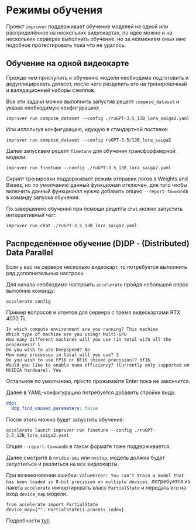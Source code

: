 # Режимы обучения

Проект `impruver` поддерживает обучение моделей на одной или распределённое на нескольких видеокартах,
по идее можно и на нескольких серверах выполнить обучение, но за неимением оных мне подобное протестировать
пока что не удалось.

## Обучение на одной видеокарте

Прежде чем приступить к обучению модели необходимо подготовить и дедуплицировать датасет, после чего разделить
его на тренировочный и валидационный наборы сэмплов.

Все эти задачи можно выполнить запустив рецепт `compose_dataset` и указав необходимую конфигурацию:

```shell
impruver run compose_dataset --config ./ruGPT-3.5_13B_lora_saiga2.yaml
```

Или используя конфигурацию, идущую в стандартной поставке:

```shell
impruver run compose_dataset --config ruGPT-3.5/13B_lora_saiga2
```

Далее запускаем рецепт `finetune` для обучения трансфорфмерной модели:

```shell
impruver run finetune --config ./ruGPT-3.5_13B_lora_saiga2.yaml
```

Скрипт тренировки поддерживает режим отправки логов в Weights and Biases, но по умолчанию данный функционал отключен,
для того чтобы включить данный функционал нужно добавить опцию `--report-to=wandb` в команду запуска обучения.

По завершению обучения при помощи рецепта `chat` можно запустить интерактивный чат:

```shell
impruver run chat ./ruGPT-3.5_13B_lora_saiga2.yaml
```

## Распределённое обучение (D)DP - (Distributed) Data Parallel

Если у вас на сервере несколько видеокарт, то потребуется выполнить ряд дополнительных настроек.

Для начала необходимо настроить `accelerate` пройдя небольшой опрос выполнив команду:

```shell
accelerate config
```

Пример вопросов и ответов для сервера с тремя видеокартами RTX 4070 Ti.

```
In which compute environment are you running? This machine
Which type of machine are you using? Multi-GPU
How many different machines will you use (in total with all the processes)? 1
Do you wish to use DeepSpeed? No
How many processes in total will you use? 3
Do you wish to use FP16 or BF16 (mixed precision)? bf16
Would you like to enable numa efficiency? (Currently only supported on NVIDIA hardware). Yes
```

Остальное по умолчанию, просто прожимайте Enter пока не закончится.

Далее в YAML-конфигурацию потребуется добавить стройки вида:

```yaml
ddp:
  ddp_find_unused_parameters: false
```

После этого можно будет запустить обучение:

```shell
accelerate launch impruver run finetune --config ./ruGPT-3.5_13B_lora_saiga2.yaml
```

Опция `--report-to=wandb` в таком формате тоже поддерживается.

Далее смотрите в `nvidia-smi` или `nvitop`, модель должна будет запуститься и разлиться на все видеокарты.

При возникновении ошибки: `ValueError: You can’t train a model that has been loaded in 8-bit precision on multiple
devices.` потребуется из пакета `accelerate` импортировать класс `PartialState` и передать его на вход `device_map`
модели.

```shell
from accelerate import PartialState
device_map={"": PartialState().process_index}
```

Подробности [тут](https://medium.com/@sridevi17j/resolving-valueerror-you-cant-train-a-model-that-has-been-loaded-in-8-bit-precision-on-multiple-478d15fdaf8d).
